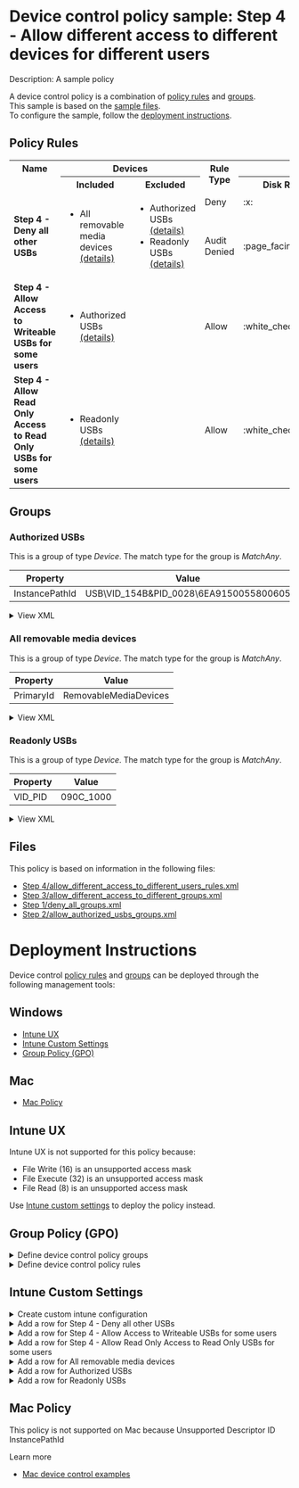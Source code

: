 # Device control policy sample: Step 4 - Allow different access to different devices for different users

Description: A sample policy

A device control policy is a combination of [policy rules](#policy-rules) and [groups](#groups).  
This sample is based on the [sample files](#files).  
To configure the sample, follow the [deployment instructions](#deployment-instructions).  

## Policy Rules
<table>
    <tr>
        <th rowspan="2" valign="top">Name</th>
        <th colspan="2" valign="top">Devices</th>
        <th rowspan="2" valign="top">Rule Type</th>
        <th colspan="6" valign="top"><center>Access</center></th>
        <th rowspan="2" valign="top">Notification</th>
        <th rowspan="2" valign="top">Conditions</th>
    </tr>
    <tr>
        <th>Included</th>
        <th>Excluded</th>
        <th>Disk Read</th>
		<th>Disk Write</th>
		<th>Disk Execute</th>
		<th>File Read</th>
		<th>File Write</th>
		<th>File Execute</th></tr><tr>
            <td rowspan="2"><b>Step 4 - Deny all other USBs</b></td>
            <td rowspan="2 valign="top">
                <ul><li>All removable media devices<a href="#all-removable-media-devices" title="MatchAny [{'PrimaryId': 'RemovableMediaDevices'}]"> (details)</a></ul>
            </td>
            <td rowspan="2" valign="top">
                <ul><li>Authorized USBs<a href="#authorized-usbs" title="MatchAny [{'InstancePathId': 'USB\\VID_154B&PID_0028\\6EA9150055800605'}]"> (details)</a><li>Readonly USBs<a href="#readonly-usbs" title="MatchAny [{'VID_PID': '090C_1000'}]"> (details)</a></ul>
            </td>
            <td>Deny</td>
            <td>:x:</td>
            <td>:x:</td>
            <td>:x:</td>
            <td>-</td>
            <td>-</td>
            <td>-</td><td>None (0)</td> 
            <td>
                <center>-</center></td>
        </tr><tr>
            <td>Audit Denied</td>
            <td>:page_facing_up:</td>
            <td>:page_facing_up:</td>
            <td>:page_facing_up:</td>
            <td>-</td>
            <td>-</td>
            <td>-</td><td>Show notification and Send event (3)</td>
            <td> 
                <center>-</center></td>
        </tr><tr>
            <td rowspan="1"><b>Step 4 - Allow Access to Writeable USBs for some users</b></td>
            <td rowspan="1 valign="top">
                <ul><li>Authorized USBs<a href="#authorized-usbs" title="MatchAny [{'InstancePathId': 'USB\\VID_154B&PID_0028\\6EA9150055800605'}]"> (details)</a></ul>
            </td>
            <td rowspan="1" valign="top">
                <ul></ul>
            </td>
            <td>Allow</td>
            <td>:white_check_mark:</td>
            <td>:white_check_mark:</td>
            <td>:white_check_mark:</td>
            <td>:white_check_mark:</td>
            <td>:white_check_mark:</td>
            <td>:white_check_mark:</td><td>None (0)</td> 
            <td>
                <details>
                <summary>View</summary>
                User condition: S-1-1-0<br>
                Parameters: 
                <ul>
                </ul>
                </details></td>
        </tr><tr>
            <td rowspan="1"><b>Step 4 - Allow Read Only Access to Read Only USBs for some users</b></td>
            <td rowspan="1 valign="top">
                <ul><li>Readonly USBs<a href="#readonly-usbs" title="MatchAny [{'VID_PID': '090C_1000'}]"> (details)</a></ul>
            </td>
            <td rowspan="1" valign="top">
                <ul></ul>
            </td>
            <td>Allow</td>
            <td>:white_check_mark:</td>
            <td>-</td>
            <td>-</td>
            <td>:white_check_mark:</td>
            <td>-</td>
            <td>-</td><td>None (0)</td> 
            <td>
                <details>
                <summary>View</summary>
                User condition: S-1-1-0<br>
                Parameters: 
                <ul>
                </ul>
                </details></td>
        </tr></table>

## Groups


### Authorized USBs

This is a group of type *Device*. 
The match type for the group is *MatchAny*.

|  Property | Value |
|-----------|-------|
| InstancePathId | USB\VID_154B&PID_0028\6EA9150055800605 |

<details>
<summary>View XML</summary>

```xml
<Group Id="{368a2c82-17be-4137-bffa-370bbdff9672}" Type="Device">
	<!-- ./Vendor/MSFT/Defender/Configuration/DeviceControl/PolicyGroups/%7B368a2c82-17be-4137-bffa-370bbdff9672%7D/GroupData -->
	<Name>Authorized USBs</Name>
	<MatchType>MatchAny</MatchType>
	<DescriptorIdList>
		<InstancePathId>USB\VID_154B&amp;PID_0028\6EA9150055800605</InstancePathId>
	</DescriptorIdList>
</Group>
```
</details>

### All removable media devices

This is a group of type *Device*. 
The match type for the group is *MatchAny*.

|  Property | Value |
|-----------|-------|
| PrimaryId | RemovableMediaDevices |

<details>
<summary>View XML</summary>

```xml
<Group Id="{d8819053-24f4-444a-a0fb-9ce5a9e97862}" Type="Device">
	<!-- ./Vendor/MSFT/Defender/Configuration/DeviceControl/PolicyGroups/%7Bd8819053-24f4-444a-a0fb-9ce5a9e97862%7D/GroupData -->
	<Name>All removable media devices</Name>
	<MatchType>MatchAny</MatchType>
	<DescriptorIdList>
		<PrimaryId>RemovableMediaDevices</PrimaryId>
	</DescriptorIdList>
</Group>
```
</details>

### Readonly USBs

This is a group of type *Device*. 
The match type for the group is *MatchAny*.

|  Property | Value |
|-----------|-------|
| VID_PID | 090C_1000 |

<details>
<summary>View XML</summary>

```xml
<Group Id="{23c24566-98a5-4218-8802-59614513b97e}" Type="Device">
	<!-- ./Vendor/MSFT/Defender/Configuration/DeviceControl/PolicyGroups/%7B23c24566-98a5-4218-8802-59614513b97e%7D/GroupData -->
	<Name>Readonly USBs</Name>
	<MatchType>MatchAny</MatchType>
	<DescriptorIdList>
		<VID_PID>090C_1000</VID_PID>
	</DescriptorIdList>
</Group>
```
</details>


## Files
This policy is based on information in the following files:

- [Step 4/allow_different_access_to_different_users_rules.xml](Step%204/allow_different_access_to_different_users_rules.xml)
- [Step 3/allow_different_access_to_different_groups.xml](Step%203/allow_different_access_to_different_groups.xml)
- [Step 1/deny_all_groups.xml](Step%201/deny_all_groups.xml)
- [Step 2/allow_authorized_usbs_groups.xml](Step%202/allow_authorized_usbs_groups.xml)


# Deployment Instructions

Device control [policy rules](#policy-rules) and [groups](#groups) can be deployed through the following management tools:

## Windows
- [Intune UX](#intune-ux)
- [Intune Custom Settings](#intune-custom-settings)
- [Group Policy (GPO)](#group-policy-gpo)

## Mac
- [Mac Policy](#mac-policy)

## Intune UX

Intune UX is not supported for this policy because:
- File Write (16) is an unsupported access mask
- File Execute (32) is an unsupported access mask
- File Read (8) is an unsupported access mask

Use [Intune custom settings](#intune-custom-settings) to deploy the policy instead.


## Group Policy (GPO)
<details>
<summary>Define device control policy groups</summary>

   1. Go to Computer Configuration > Administrative Templates > Windows Components > Microsoft Defender Antivirus > Device Control > Define device control policy groups.
   2. Save the XML below to a network share.
```xml
<Groups>
	<Group Id="{368a2c82-17be-4137-bffa-370bbdff9672}" Type="Device">
		<!-- ./Vendor/MSFT/Defender/Configuration/DeviceControl/PolicyGroups/%7B368a2c82-17be-4137-bffa-370bbdff9672%7D/GroupData -->
		<Name>Authorized USBs</Name>
		<MatchType>MatchAny</MatchType>
		<DescriptorIdList>
			<InstancePathId>USB\VID_154B&amp;PID_0028\6EA9150055800605</InstancePathId>
		</DescriptorIdList>
	</Group>
	<Group Id="{d8819053-24f4-444a-a0fb-9ce5a9e97862}" Type="Device">
		<!-- ./Vendor/MSFT/Defender/Configuration/DeviceControl/PolicyGroups/%7Bd8819053-24f4-444a-a0fb-9ce5a9e97862%7D/GroupData -->
		<Name>All removable media devices</Name>
		<MatchType>MatchAny</MatchType>
		<DescriptorIdList>
			<PrimaryId>RemovableMediaDevices</PrimaryId>
		</DescriptorIdList>
	</Group>
	<Group Id="{23c24566-98a5-4218-8802-59614513b97e}" Type="Device">
		<!-- ./Vendor/MSFT/Defender/Configuration/DeviceControl/PolicyGroups/%7B23c24566-98a5-4218-8802-59614513b97e%7D/GroupData -->
		<Name>Readonly USBs</Name>
		<MatchType>MatchAny</MatchType>
		<DescriptorIdList>
			<VID_PID>090C_1000</VID_PID>
		</DescriptorIdList>
	</Group>
</Groups>
```
   3. In the Define device control policy groups window, select *Enabled* and specify the network share file path containing the XML groups data.
</details>

<details>
<summary>Define device control policy rules</summary>
 
  1. Go to Computer Configuration > Administrative Templates > Windows Components > Microsoft Defender Antivirus > Device Control > Define device control policy rules.
  2. Save the XML below to a network share.
```xml
<PolicyRules>
	<PolicyRule Id="{7beca8fe-313a-46f2-a090-399eb3d74318}" >
		<!-- ./Vendor/MSFT/Defender/Configuration/DeviceControl/PolicyRules/%7B7beca8fe-313a-46f2-a090-399eb3d74318%7D/RuleData -->
		<Name>Step 4 - Deny all other USBs</Name>
		<IncludedIdList>
			<GroupId>{d8819053-24f4-444a-a0fb-9ce5a9e97862}</GroupId>
		</IncludedIdList>
		<ExcludedIdList>
			<GroupId>{368a2c82-17be-4137-bffa-370bbdff9672}</GroupId>
			<GroupId>{23c24566-98a5-4218-8802-59614513b97e}</GroupId>
		</ExcludedIdList>
		<Entry Id="{c82cb32c-4c56-4c76-8897-b2cc99558299}">
			<Type>Deny</Type>
			<AccessMask>7</AccessMask>
			<Options>0</Options>
		</Entry>
		<Entry Id="{70582e83-ea91-4b14-8f6c-f3921dab9d7a}">
			<Type>AuditDenied</Type>
			<AccessMask>7</AccessMask>
			<Options>3</Options>
		</Entry>
	</PolicyRule>
	<PolicyRule Id="{a054bbcf-3454-4b95-9058-f7ed00deeee9}" >
		<!-- ./Vendor/MSFT/Defender/Configuration/DeviceControl/PolicyRules/%7Ba054bbcf-3454-4b95-9058-f7ed00deeee9%7D/RuleData -->
		<Name>Step 4 - Allow Access to Writeable USBs for some users</Name>
		<IncludedIdList>
			<GroupId>{368a2c82-17be-4137-bffa-370bbdff9672}</GroupId>
		</IncludedIdList>
		<ExcludedIdList>
		</ExcludedIdList>
		<Entry Id="{e78857e3-9e36-473b-a07c-fe1a1f356ec9}">
			<Type>Allow</Type>
			<AccessMask>63</AccessMask>
			<Options>0</Options>
			<Sid>S-1-1-0</Sid>
		</Entry>
	</PolicyRule>
	<PolicyRule Id="{b2b9cfc0-799d-457c-babc-da617d9a8b83}" >
		<!-- ./Vendor/MSFT/Defender/Configuration/DeviceControl/PolicyRules/%7Bb2b9cfc0-799d-457c-babc-da617d9a8b83%7D/RuleData -->
		<Name>Step 4 - Allow Read Only Access to Read Only USBs for some users</Name>
		<IncludedIdList>
			<GroupId>{23c24566-98a5-4218-8802-59614513b97e}</GroupId>
		</IncludedIdList>
		<ExcludedIdList>
		</ExcludedIdList>
		<Entry Id="{e78857e3-9e36-473b-a07c-fe1a1f356ec9}">
			<Type>Allow</Type>
			<AccessMask>9</AccessMask>
			<Options>0</Options>
			<Sid>S-1-1-0</Sid>
		</Entry>
	</PolicyRule>
</PolicyRules>
```
  3. In the Define device control policy rules window, select *Enabled*, and enter the network share file path containing the XML rules data.
</details>

## Intune Custom Settings

<details>
<summary>Create custom intune configuration</summary>

   1. Navigate to Devices > Configuration profiles
   2. Click Create (New Policy)
   3. Select Platform "Windows 10 and Later"
   4. Select Profile "Templates"
   5. Select Template Name "Custom"
   6. Click "Create"
   7. Under Name, enter **
   8. Optionally, enter a description
   9. Click "Next" 
</details>
<details>
<summary>Add a row for Step 4 - Deny all other USBs</summary>  
   
   1. Click "Add"
   2. For Name, enter *Step 4 - Deny all other USBs*
   3. For Description, enter **
   4. For OMA-URI, enter  *./Vendor/MSFT/Defender/Configuration/DeviceControl/PolicyRules/%7B7beca8fe-313a-46f2-a090-399eb3d74318%7D/RuleData*
   5. For Data type, select *String (XML File)*
   
        
   6. For Custom XML, select  *.\Step 4\step_4_-_deny_all_other_usbs{7beca8fe-313a-46f2-a090-399eb3d74318}.xml*
         
   
   
   7. Click "Save"
</details>
<details>
<summary>Add a row for Step 4 - Allow Access to Writeable USBs for some users</summary>  
   
   1. Click "Add"
   2. For Name, enter *Step 4 - Allow Access to Writeable USBs for some users*
   3. For Description, enter **
   4. For OMA-URI, enter  *./Vendor/MSFT/Defender/Configuration/DeviceControl/PolicyRules/%7Ba054bbcf-3454-4b95-9058-f7ed00deeee9%7D/RuleData*
   5. For Data type, select *String (XML File)*
   
        
   6. For Custom XML, select  *.\Step 4\step_4_-_allow_access_to_writeable_usbs_for_some_users{a054bbcf-3454-4b95-9058-f7ed00deeee9}.xml*
         
   
   
   7. Click "Save"
</details>
<details>
<summary>Add a row for Step 4 - Allow Read Only Access to Read Only USBs for some users</summary>  
   
   1. Click "Add"
   2. For Name, enter *Step 4 - Allow Read Only Access to Read Only USBs for some users*
   3. For Description, enter **
   4. For OMA-URI, enter  *./Vendor/MSFT/Defender/Configuration/DeviceControl/PolicyRules/%7Bb2b9cfc0-799d-457c-babc-da617d9a8b83%7D/RuleData*
   5. For Data type, select *String (XML File)*
   
        
   6. For Custom XML, select  *.\Step 4\step_4_-_allow_read_only_access_to_read_only_usbs_for_some_users{b2b9cfc0-799d-457c-babc-da617d9a8b83}.xml*
         
   
   
   7. Click "Save"
</details>
<details>
<summary>Add a row for All removable media devices</summary>  
   
   1. Click "Add"
   2. For Name, enter *All removable media devices*
   3. For Description, enter **
   4. For OMA-URI, enter  *./Vendor/MSFT/Defender/Configuration/DeviceControl/PolicyGroups/%7Bd8819053-24f4-444a-a0fb-9ce5a9e97862%7D/GroupData*
   5. For Data type, select *String (XML File)*
   
        
   6. For Custom XML, select  *.\Step 1\all_removable_media_devices{d8819053-24f4-444a-a0fb-9ce5a9e97862}.xml*
         
   
   
   7. Click "Save"
</details>
<details>
<summary>Add a row for Authorized USBs</summary>  
   
   1. Click "Add"
   2. For Name, enter *Authorized USBs*
   3. For Description, enter **
   4. For OMA-URI, enter  *./Vendor/MSFT/Defender/Configuration/DeviceControl/PolicyGroups/%7B368a2c82-17be-4137-bffa-370bbdff9672%7D/GroupData*
   5. For Data type, select *String (XML File)*
   
        
   6. For Custom XML, select  *.\Step 2\authorized_usbs{368a2c82-17be-4137-bffa-370bbdff9672}.xml*
         
   
   
   7. Click "Save"
</details>
<details>
<summary>Add a row for Readonly USBs</summary>  
   
   1. Click "Add"
   2. For Name, enter *Readonly USBs*
   3. For Description, enter **
   4. For OMA-URI, enter  *./Vendor/MSFT/Defender/Configuration/DeviceControl/PolicyGroups/%7B23c24566-98a5-4218-8802-59614513b97e%7D/GroupData*
   5. For Data type, select *String (XML File)*
   
        
   6. For Custom XML, select  *.\Step 3\readonly_usbs{23c24566-98a5-4218-8802-59614513b97e}.xml*
         
   
   
   7. Click "Save"
</details>


## Mac Policy

This policy is not supported on Mac because Unsupported Descriptor ID InstancePathId

Learn more
- [Mac device control examples](../Removable%20Storage%20Access%20Control%20Samples/macOS/policy/examples/README.md)

